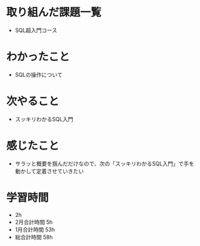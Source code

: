 # 取り組んだ課題一覧
- SQL超入門コース
# わかったこと
- SQLの操作について
# 次やること
- スッキリわかるSQL入門
# 感じたこと
- サラッと概要を掴んだだけなので、次の「スッキリわかるSQL入門」で手を動かして定着させていきたい
# 学習時間
- 2h
- 2月合計時間 5h
- 1月合計時間 53h
- 総合計時間 58h
